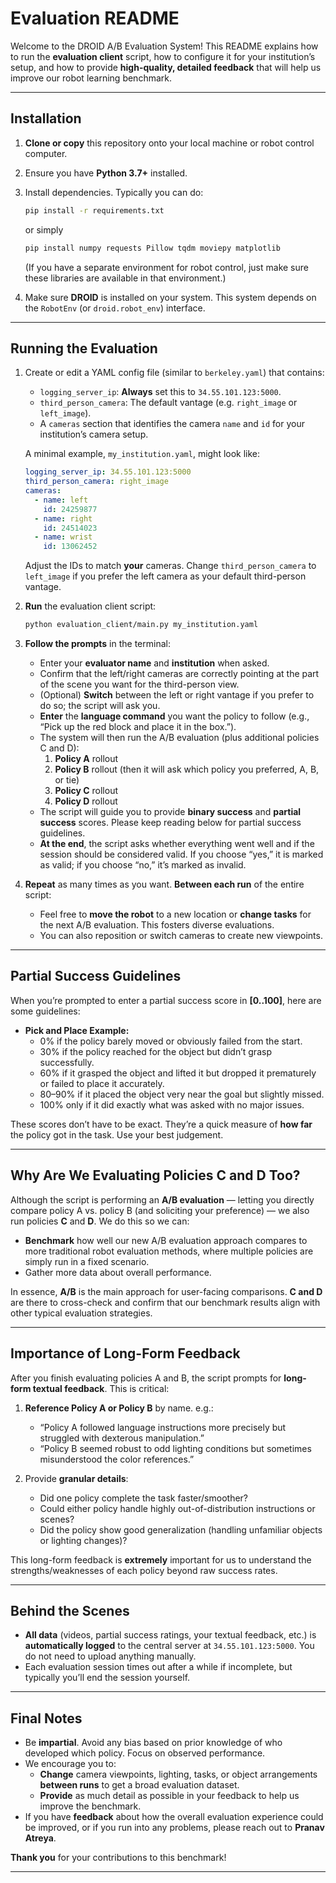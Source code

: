 # Evaluation README

Welcome to the DROID A/B Evaluation System! This README explains how to run the **evaluation client** script, how to configure it for your institution’s setup, and how to provide **high-quality, detailed feedback** that will help us improve our robot learning benchmark.

---

## Installation

1. **Clone or copy** this repository onto your local machine or robot control computer.
2. Ensure you have **Python 3.7+** installed.
3. Install dependencies. Typically you can do:

   ```bash
   pip install -r requirements.txt
   ```

   or simply

   ```bash
   pip install numpy requests Pillow tqdm moviepy matplotlib
   ```

   (If you have a separate environment for robot control, just make sure these libraries are available in that environment.)

4. Make sure **DROID** is installed on your system. This system depends on the `RobotEnv` (or `droid.robot_env`) interface.

---

## Running the Evaluation

1. Create or edit a YAML config file (similar to `berkeley.yaml`) that contains:
   - `logging_server_ip`: **Always** set this to `34.55.101.123:5000`.
   - `third_person_camera`: The default vantage (e.g. `right_image` or `left_image`).
   - A `cameras` section that identifies the camera `name` and `id` for your institution’s camera setup.

   A minimal example, `my_institution.yaml`, might look like:
   ```yaml
   logging_server_ip: 34.55.101.123:5000
   third_person_camera: right_image
   cameras:
     - name: left
       id: 24259877
     - name: right
       id: 24514023
     - name: wrist
       id: 13062452
   ```
   Adjust the IDs to match **your** cameras. Change `third_person_camera` to `left_image` if you prefer the left camera as your default third-person vantage.

2. **Run** the evaluation client script:

   ```bash
   python evaluation_client/main.py my_institution.yaml
   ```

3. **Follow the prompts** in the terminal:
   - Enter your **evaluator name** and **institution** when asked.
   - Confirm that the left/right cameras are correctly pointing at the part of the scene you want for the third-person view.
   - (Optional) **Switch** between the left or right vantage if you prefer to do so; the script will ask you.
   - **Enter** the **language command** you want the policy to follow (e.g., “Pick up the red block and place it in the box.”).
   - The system will then run the A/B evaluation (plus additional policies C and D):
     1. **Policy A** rollout
     2. **Policy B** rollout (then it will ask which policy you preferred, A, B, or tie)
     3. **Policy C** rollout
     4. **Policy D** rollout
   - The script will guide you to provide **binary success** and **partial success** scores. Please keep reading below for partial success guidelines.
   - **At the end**, the script asks whether everything went well and if the session should be considered valid. If you choose “yes,” it is marked as valid; if you choose “no,” it’s marked as invalid.

4. **Repeat** as many times as you want. **Between each run** of the entire script:
   - Feel free to **move the robot** to a new location or **change tasks** for the next A/B evaluation. This fosters diverse evaluations. 
   - You can also reposition or switch cameras to create new viewpoints.

---

## Partial Success Guidelines

When you’re prompted to enter a partial success score in **[0..100]**, here are some guidelines:

- **Pick and Place Example:**
  - 0% if the policy barely moved or obviously failed from the start.
  - 30% if the policy reached for the object but didn’t grasp successfully.
  - 60% if it grasped the object and lifted it but dropped it prematurely or failed to place it accurately.
  - 80–90% if it placed the object very near the goal but slightly missed.
  - 100% only if it did exactly what was asked with no major issues.

These scores don’t have to be exact. They’re a quick measure of **how far** the policy got in the task. Use your best judgement.

---

## Why Are We Evaluating Policies C and D Too?

Although the script is performing an **A/B evaluation** — letting you directly compare policy A vs. policy B (and soliciting your preference) — we also run policies **C** and **D**. We do this so we can:

- **Benchmark** how well our new A/B evaluation approach compares to more traditional robot evaluation methods, where multiple policies are simply run in a fixed scenario.
- Gather more data about overall performance.

In essence, **A/B** is the main approach for user-facing comparisons. **C and D** are there to cross-check and confirm that our benchmark results align with other typical evaluation strategies.

---

## Importance of Long-Form Feedback

After you finish evaluating policies A and B, the script prompts for **long-form textual feedback**. This is critical:

1. **Reference Policy A or Policy B** by name. e.g.:
   - “Policy A followed language instructions more precisely but struggled with dexterous manipulation.”
   - “Policy B seemed robust to odd lighting conditions but sometimes misunderstood the color references.”

2. Provide **granular details**:
   - Did one policy complete the task faster/smoother?
   - Could either policy handle highly out-of-distribution instructions or scenes?
   - Did the policy show good generalization (handling unfamiliar objects or lighting changes)?

This long-form feedback is **extremely** important for us to understand the strengths/weaknesses of each policy beyond raw success rates.

---

## Behind the Scenes

- **All data** (videos, partial success ratings, your textual feedback, etc.) is **automatically logged** to the central server at `34.55.101.123:5000`. You do not need to upload anything manually.
- Each evaluation session times out after a while if incomplete, but typically you’ll end the session yourself.

---

## Final Notes

- Be **impartial**. Avoid any bias based on prior knowledge of who developed which policy. Focus on observed performance.
- We encourage you to:
  - **Change** camera viewpoints, lighting, tasks, or object arrangements **between runs** to get a broad evaluation dataset.
  - **Provide** as much detail as possible in your feedback to help us improve the benchmark.
- If you have **feedback** about how the overall evaluation experience could be improved, or if you run into any problems, please reach out to **Pranav Atreya**.

**Thank you** for your contributions to this benchmark!

---

